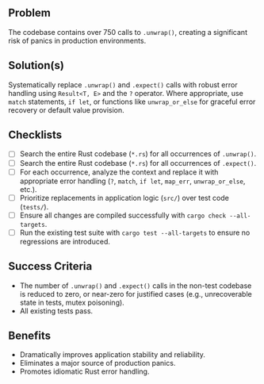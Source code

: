 ## Problem

The codebase contains over 750 calls to `.unwrap()`, creating a significant risk of panics in production environments.

## Solution(s)

Systematically replace `.unwrap()` and `.expect()` calls with robust error handling using `Result<T, E>` and the `?` operator. Where appropriate, use `match` statements, `if let`, or functions like `unwrap_or_else` for graceful error recovery or default value provision.

## Checklists

- [ ] Search the entire Rust codebase (`*.rs`) for all occurrences of `.unwrap()`.
- [ ] Search the entire Rust codebase (`*.rs`) for all occurrences of `.expect()`.
- [ ] For each occurrence, analyze the context and replace it with appropriate error handling (`?`, `match`, `if let`, `map_err`, `unwrap_or_else`, etc.).
- [ ] Prioritize replacements in application logic (`src/`) over test code (`tests/`).
- [ ] Ensure all changes are compiled successfully with `cargo check --all-targets`.
- [ ] Run the existing test suite with `cargo test --all-targets` to ensure no regressions are introduced.

## Success Criteria

- The number of `.unwrap()` and `.expect()` calls in the non-test codebase is reduced to zero, or near-zero for justified cases (e.g., unrecoverable state in tests, mutex poisoning).
- All existing tests pass.

## Benefits

- Dramatically improves application stability and reliability.
- Eliminates a major source of production panics.
- Promotes idiomatic Rust error handling.

